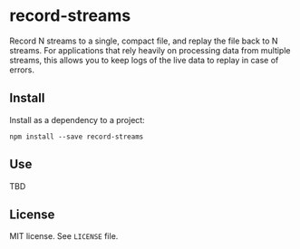 # record-streams

Record N streams to a single, compact file, and replay the file back to N streams. For applications that rely heavily on processing data from
multiple streams, this allows you to keep logs of the live data to replay in case of errors.

## Install
Install as a dependency to a project:

```shell
npm install --save record-streams
```

## Use

TBD

## License
MIT license. See `LICENSE` file.
